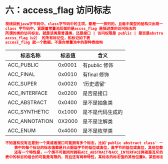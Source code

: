 # 六：access_flag 访问标志



```json
视线回到java字节码中，class字节码中的主项，都是一一排列的，且每中类型的结构只出现一次，和常量池中每种类型可能出现多次不一样的，
class 字节码中，紧跟着常量池后面的是accss_flag 是描述类的访问标志的
所谓的类的访问标志，就是该类是普通类，还是接口 | 访问权限是 public | 是否是abstract 修饰的抽象类，如果不是抽象类，是否是final 修饰的
accss_flag（u2） 的所有标记位，和标记如下表
access_flag 就一个数据，不是向常量池中的那种表结构
```

| 标志名称       | 标志值 | 含义             |
| -------------- | ------ | ---------------- |
| ACC_PUBLIC     | 0x0001 | 有public 修饰    |
| ACC_FINAL      | 0x0010 | 有final 修饰     |
| ACC_SUPER      | 0x0020 | '历史遗留'       |
| ACC_INTERFACE  | 0x0200 | 是否是接口       |
| ACC_ABSTRACT   | 0x0400 | 是不是抽象类     |
| ACC_SYNTHETIC  | 0x1000 | 是不是代码生成的 |
| ACC_ANNOTATION | 0X2000 | 是不是注解类     |
| ACC_ENUM       | 0x4000 | 是不是枚举类     |



```json
不知道有没有注意到一个类或者接口可能拥有多个标志，比如'public abstract class' 一个public 抽象类，同时拥有 ACC_PUBLIC,ACC_ABSTRACT 标志，那么，access_flag 怎么标记呢？
	表中的每个标记的标志值都是只占据低字节的低位或高位，高字节的低位或高位，其他位都是置0 的，
	还有一个特性是，一个类不可能同时拥有ACC_ABSTRACT与ACC_INTERFACE两者是互斥的，ACC_ABSTRACT与ACC_FINAL 也是互斥的，
表中的标志的组合的可能是有限的，而且还有两种特性，某标志的标志值的其他位置0，某些标志互斥，根据这些特性可以推断出access_flag 到底拥有哪些标志
```



